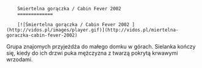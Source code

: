 
        Śmiertelna gorączka / Cabin Fever 2002 
        =============
        
        [![Śmiertelna gorączka / Cabin Fever 2002 ](http://vidos.pl/images/player.gif)](http://vidos.pl/miertelna-goraczka-cabin-fever-2002)
        
        
 Grupa znajomych przyjeżdża do małego domku w górach. Sielanka kończy się, kiedy do ich drzwi puka mężczyzna z twarzą pokrytą krwawymi wrzodami.
    